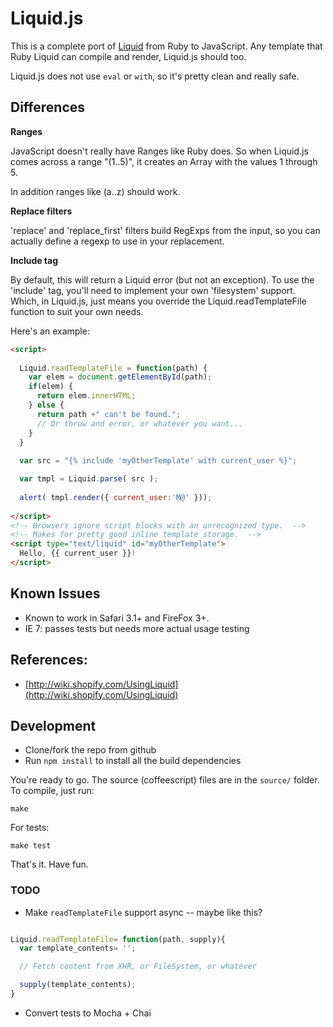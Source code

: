 # Liquid.js

This is a complete port of [Liquid](http://www.liquidmarkup.org/) from Ruby to 
JavaScript. Any template that Ruby Liquid can compile and render, Liquid.js 
should too.

Liquid.js does not use `eval` or `with`, so it's pretty clean and really safe.

## Differences

**Ranges**

JavaScript doesn't really have Ranges like Ruby does. So when  Liquid.js comes 
across a range "(1..5)", it creates an Array with the  values 1 through 5.

In addition ranges like (a..z) should work.

**Replace filters**

'replace' and 'replace_first' filters build RegExps from the input, so you can
actually define a regexp to use in your replacement.

**Include tag**

By default, this will return a Liquid error (but not an exception). To use 
the 'include' tag, you'll need to implement your own 'filesystem' support. 
Which, in Liquid.js, just means you override the Liquid.readTemplateFile 
function to suit your own needs. 

Here's an example:

```html
<script>
  
  Liquid.readTemplateFile = function(path) {
    var elem = document.getElementById(path);
    if(elem) {
      return elem.innerHTML;
    } else {
      return path +" can't be found."; 
      // Or throw and error, or whatever you want...
    }
  }
  
  var src = "{% include 'myOtherTemplate' with current_user %}";

  var tmpl = Liquid.parse( src );
  
  alert( tmpl.render({ current_user:'M@' }));
  
</script>
<!-- Browsers ignore script blocks with an unrecognized type.  -->
<!-- Makes for pretty good inline template storage.  -->
<script type="text/liquid" id="myOtherTemplate">
  Hello, {{ current_user }}!
</script>
```

## Known Issues

- Known to work in Safari 3.1+ and FireFox 3+.
- IE 7: passes tests but needs more actual usage testing

## References:

- [http://wiki.shopify.com/UsingLiquid](http://wiki.shopify.com/UsingLiquid)

## Development

- Clone/fork the repo from github
- Run `npm install` to install all the build dependencies

You're ready to go. The source (coffeescript) files are in the `source/` folder.
To compile, just run:

    make

For tests:

    make test

That's it. Have fun.

### TODO

- Make `readTemplateFile` support async -- maybe like this?

```javascript

Liquid.readTemplateFile= function(path, supply){
  var template_contents= '';

  // Fetch content from XHR, or FileSystem, or whatever

  supply(template_contents);
}

```

- Convert tests to Mocha + Chai